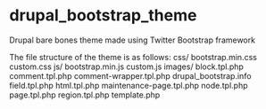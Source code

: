 drupal_bootstrap_theme
======================

Drupal bare bones theme made using Twitter Bootstrap framework

The file structure of the theme is as follows:
	css/
		bootstrap.min.css
		custom.css
	js/
		bootstrap.min.js
		custom.js
	images/
	block.tpl.php
	comment.tpl.php
	comment-wrapper.tpl.php
	drupal_bootstrap.info
	field.tpl.php
	html.tpl.php
	maintenance-page.tpl.php
	node.tpl.php
	page.tpl.php
	region.tpl.php
	template.php
